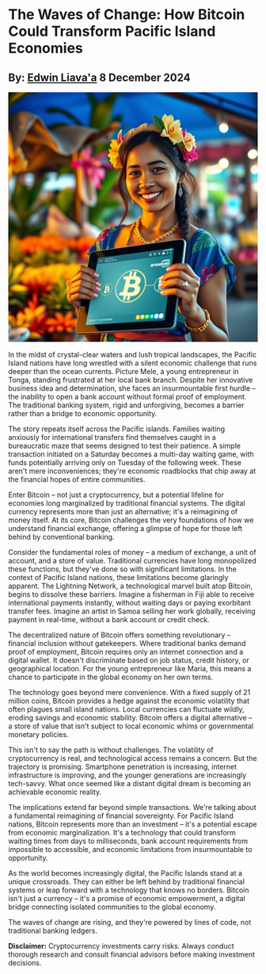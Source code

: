 # The Waves of Change: How Bitcoin Could Transform Pacific Island Economies
## By: [Edwin Liava'a](https://github.com/EdwinLiavaa) 8 December 2024

<p align="center">
 <img width="800" src="https://github.com/EdwinLiavaa/liavaa.space/blob/main/blog/20241208/pic.png">
</p>

In the midst of crystal-clear waters and lush tropical landscapes, the Pacific Island nations have long wrestled with a silent economic challenge that runs deeper than the ocean currents. Picture Mele, a young entrepreneur in Tonga, standing frustrated at her local bank branch. Despite her innovative business idea and determination, she faces an insurmountable first hurdle – the inability to open a bank account without formal proof of employment. The traditional banking system, rigid and unforgiving, becomes a barrier rather than a bridge to economic opportunity.

The story repeats itself across the Pacific islands. Families waiting anxiously for international transfers find themselves caught in a bureaucratic maze that seems designed to test their patience. A simple transaction initiated on a Saturday becomes a multi-day waiting game, with funds potentially arriving only on Tuesday of the following week. These aren't mere inconveniences; they're economic roadblocks that chip away at the financial hopes of entire communities.

Enter Bitcoin – not just a cryptocurrency, but a potential lifeline for economies long marginalized by traditional financial systems. The digital currency represents more than just an alternative; it's a reimagining of money itself. At its core, Bitcoin challenges the very foundations of how we understand financial exchange, offering a glimpse of hope for those left behind by conventional banking.

Consider the fundamental roles of money – a medium of exchange, a unit of account, and a store of value. Traditional currencies have long monopolized these functions, but they've done so with significant limitations. In the context of Pacific Island nations, these limitations become glaringly apparent. The Lightning Network, a technological marvel built atop Bitcoin, begins to dissolve these barriers. Imagine a fisherman in Fiji able to receive international payments instantly, without waiting days or paying exorbitant transfer fees. Imagine an artist in Samoa selling her work globally, receiving payment in real-time, without a bank account or credit check.

The decentralized nature of Bitcoin offers something revolutionary – financial inclusion without gatekeepers. Where traditional banks demand proof of employment, Bitcoin requires only an internet connection and a digital wallet. It doesn't discriminate based on job status, credit history, or geographical location. For the young entrepreneur like Maria, this means a chance to participate in the global economy on her own terms.

The technology goes beyond mere convenience. With a fixed supply of 21 million coins, Bitcoin provides a hedge against the economic volatility that often plagues small island nations. Local currencies can fluctuate wildly, eroding savings and economic stability. Bitcoin offers a digital alternative – a store of value that isn't subject to local economic whims or governmental monetary policies.

This isn't to say the path is without challenges. The volatility of cryptocurrency is real, and technological access remains a concern. But the trajectory is promising. Smartphone penetration is increasing, internet infrastructure is improving, and the younger generations are increasingly tech-savvy. What once seemed like a distant digital dream is becoming an achievable economic reality.

The implications extend far beyond simple transactions. We're talking about a fundamental reimagining of financial sovereignty. For Pacific Island nations, Bitcoin represents more than an investment – it's a potential escape from economic marginalization. It's a technology that could transform waiting times from days to milliseconds, bank account requirements from impossible to accessible, and economic limitations from insurmountable to opportunity.

As the world becomes increasingly digital, the Pacific Islands stand at a unique crossroads. They can either be left behind by traditional financial systems or leap forward with a technology that knows no borders. Bitcoin isn't just a currency – it's a promise of economic empowerment, a digital bridge connecting isolated communities to the global economy.

The waves of change are rising, and they're powered by lines of code, not traditional banking ledgers.

**Disclaimer:** Cryptocurrency investments carry risks. Always conduct thorough research and consult financial advisors before making investment decisions.
